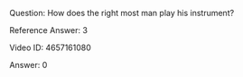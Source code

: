 Question: How does the right most man play his instrument?

Reference Answer: 3

Video ID: 4657161080

Answer: 0

